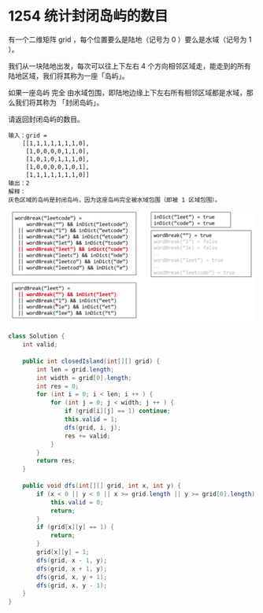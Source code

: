 # 1254 统计封闭岛屿的数目

有一个二维矩阵 grid ，每个位置要么是陆地（记号为 0 ）要么是水域（记号为 1 ）。

我们从一块陆地出发，每次可以往上下左右 4 个方向相邻区域走，能走到的所有陆地区域，我们将其称为一座「岛屿」。

如果一座岛屿 完全 由水域包围，即陆地边缘上下左右所有相邻区域都是水域，那么我们将其称为 「封闭岛屿」。

请返回封闭岛屿的数目。

```text
输入：grid = 
    [[1,1,1,1,1,1,1,0],
     [1,0,0,0,0,1,1,0],
     [1,0,1,0,1,1,1,0],
     [1,0,0,0,0,1,0,1],
     [1,1,1,1,1,1,1,0]]
输出：2
解释：
灰色区域的岛屿是封闭岛屿，因为这座岛屿完全被水域包围（即被 1 区域包围）。
```



![](../../.gitbook/assets/image%20%286%29.png)

```java
class Solution {
    int valid;

    public int closedIsland(int[][] grid) {
        int len = grid.length;
        int width = grid[0].length;
        int res = 0;
        for (int i = 0; i < len; i ++ ) {
            for (int j = 0; j < width; j ++ ) {
                if (grid[i][j] == 1) continue;
                this.valid = 1;
                dfs(grid, i, j);
                res += valid;
            }
        }
        return res;
    }

    public void dfs(int[][] grid, int x, int y) {
        if (x < 0 || y < 0 || x >= grid.length || y >= grid[0].length) {
            this.valid = 0;
            return;
        }
        if (grid[x][y] == 1) {
            return;
        }
        grid[x][y] = 1;
        dfs(grid, x - 1, y);
        dfs(grid, x + 1, y);
        dfs(grid, x, y + 1);
        dfs(grid, x, y - 1);
    }
}
```

